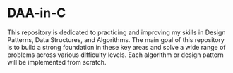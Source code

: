 # DAA-in-C
This repository is dedicated to practicing and improving my skills in Design Patterns, Data Structures, and Algorithms. The main goal of this repository is to build a strong foundation in these key areas and solve a wide range of problems across various difficulty levels. Each algorithm or design pattern will be implemented from scratch.
